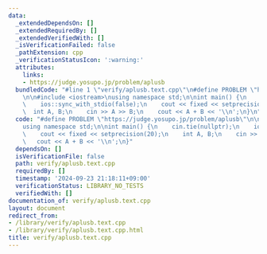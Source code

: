 ```yaml
---
data:
  _extendedDependsOn: []
  _extendedRequiredBy: []
  _extendedVerifiedWith: []
  _isVerificationFailed: false
  _pathExtension: cpp
  _verificationStatusIcon: ':warning:'
  attributes:
    links:
    - https://judge.yosupo.jp/problem/aplusb
  bundledCode: "#line 1 \"verify/aplusb.text.cpp\"\n#define PROBLEM \"https://judge.yosupo.jp/problem/aplusb\"\
    \n\n#include <iostream>\nusing namespace std;\n\nint main() {\n    cin.tie(nullptr);\n\
    \    ios::sync_with_stdio(false);\n    cout << fixed << setprecision(20);\n  \
    \  int A, B;\n    cin >> A >> B;\n    cout << A + B << '\\n';\n}\n"
  code: "#define PROBLEM \"https://judge.yosupo.jp/problem/aplusb\"\n\n#include <iostream>\n\
    using namespace std;\n\nint main() {\n    cin.tie(nullptr);\n    ios::sync_with_stdio(false);\n\
    \    cout << fixed << setprecision(20);\n    int A, B;\n    cin >> A >> B;\n \
    \   cout << A + B << '\\n';\n}"
  dependsOn: []
  isVerificationFile: false
  path: verify/aplusb.text.cpp
  requiredBy: []
  timestamp: '2024-09-23 21:18:11+09:00'
  verificationStatus: LIBRARY_NO_TESTS
  verifiedWith: []
documentation_of: verify/aplusb.text.cpp
layout: document
redirect_from:
- /library/verify/aplusb.text.cpp
- /library/verify/aplusb.text.cpp.html
title: verify/aplusb.text.cpp
---
```

